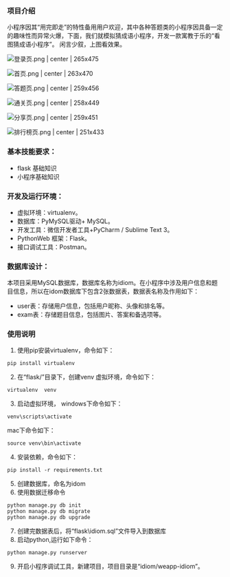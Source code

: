 ### 项目介绍
小程序因其“用完即走”的特性备用用户欢迎，其中各种答题类的小程序因具备一定的趣味性而异常火爆，下面，我们就模拟猜成语小程序，开发一款寓教于乐的“看图猜成语小程序”。
闲言少叙，上图看效果。



![登录页.png | center | 265x475](https://cdn.nlark.com/yuque/0/2018/png/130433/1544135816482-b492dd51-0de2-4ab1-9104-9622d13e7334.png "")



![首页.png | center | 263x470](https://cdn.nlark.com/yuque/0/2018/png/130433/1544136006720-97563ed3-ee18-4b56-bceb-fe30c769cfba.png "")



![答题页.png | center | 259x456](https://cdn.nlark.com/yuque/0/2018/png/130433/1544136034498-b2f5f86f-33a0-4cb9-a823-2ef2d8eff09f.png "")



![通关页.png | center | 258x449](https://cdn.nlark.com/yuque/0/2018/png/130433/1544136051491-9c393935-beb6-494c-9893-38a9213e779a.png "")



![分享页.png | center | 259x451](https://cdn.nlark.com/yuque/0/2018/png/130433/1544136065403-f30d9f02-895c-4ec7-b052-ad9e3184ae97.png "")



![排行榜页.png | center | 251x433](https://cdn.nlark.com/yuque/0/2018/png/130433/1544136072075-b52e9801-191c-4b32-956d-b6573a3e0965.png "")




### 基本技能要求：
* flask 基础知识
* 小程序基础知识

### 开发及运行环境：
* 虚拟环境：virtualenv。
* 数据库：PyMySQL驱动+ MySQL。
* 开发工具：微信开发者工具+PyCharm / Sublime Text 3。
* PythonWeb 框架：Flask。
* 接口调试工具：Postman。

### 数据库设计：
本项目采用MySQL数据库，数据库名称为idiom。在小程序中涉及用户信息和题目信息，所以在idom数据库下包含2张数据表，数据表名称及作用如下：
* user表：存储用户信息，包括用户昵称、头像和排名等。
* exam表：存储题目信息，包括图片、答案和备选项等。

### 使用说明
1. 使用pip安装virtualenv，命令如下：
```
pip install virtualenv
```
2. 在“flask/”目录下，创建venv 虚拟环境，命令如下：
```
virtualenv  venv
```
3. 启动虚拟环境，
windows下命令如下：
```
venv\scripts\activate
```
mac下命令如下：
```
source venv\bin\activate
```
4. 安装依赖，命令如下：
```
pip install -r requirements.txt
```
5. 创建数据库，命名为idom
6. 使用数据迁移命令
```
python manage.py db init
python manage.py db migrate
python manage.py db upgrade
```
7. 创建完数据表后，将“flask\idiom.sql”文件导入到数据库
8. 启动python,运行如下命令：
```
python manage.py runserver
```
9. 开启小程序调试工具，新建项目，项目目录是“idiom/weapp-idiom”。


